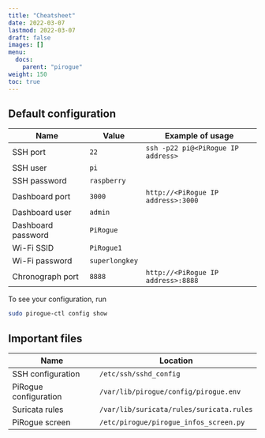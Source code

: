 ```yaml
---
title: "Cheatsheet"
date: 2022-03-07
lastmod: 2022-03-07
draft: false
images: []
menu:
  docs:
    parent: "pirogue"
weight: 150
toc: true
---
```


## Default configuration
| Name               | Value          |   Example of usage                   |
|--------------------|----------------|--------------------------------------|
| SSH port           | `22`           |   `ssh -p22 pi@<PiRogue IP address>` |
| SSH user           | `pi`           |                                      |
| SSH password       | `raspberry`    |                                      |
| Dashboard port     | `3000`         | `http://<PiRogue IP address>:3000`   |
| Dashboard user     | `admin`        |                                      |
| Dashboard password | `PiRogue`      |                                      |
| Wi-Fi SSID         | `PiRogue1`     |                                      |
| Wi-Fi password     | `superlongkey` |                                      |
| Chronograph port   | `8888`         | `http://<PiRogue IP address>:8888`   |

To see your configuration, run
```bash
sudo pirogue-ctl config show
```

## Important files
| Name                   | Location                                 |
|------------------------|------------------------------------------|
| SSH configuration      | `/etc/ssh/sshd_config`                   |
| PiRogue configuration  | `/var/lib/pirogue/config/pirogue.env`    |
| Suricata rules         | `/var/lib/suricata/rules/suricata.rules` |
| PiRogue screen         | `/etc/pirogue/pirogue_infos_screen.py`   |
